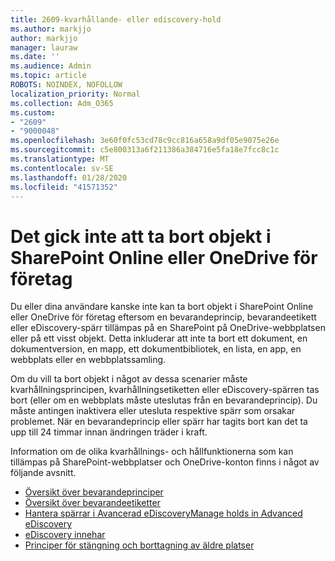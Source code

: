 ```yaml
---
title: 2609-kvarhållande- eller ediscovery-hold
ms.author: markjjo
author: markjjo
manager: lauraw
ms.date: ''
ms.audience: Admin
ms.topic: article
ROBOTS: NOINDEX, NOFOLLOW
localization_priority: Normal
ms.collection: Adm_O365
ms.custom:
- "2609"
- "9000048"
ms.openlocfilehash: 3e60f0fc53cd78c9cc816a658a9df05e9075e26e
ms.sourcegitcommit: c5e800313a6f211386a384716e5fa18e7fcc8c1c
ms.translationtype: MT
ms.contentlocale: sv-SE
ms.lasthandoff: 01/28/2020
ms.locfileid: "41571352"
---
```

# <a name="unable-to-delete-items-in-sharepoint-online-or-onedrive-for-business"></a>Det gick inte att ta bort objekt i SharePoint Online eller OneDrive för företag

Du eller dina användare kanske inte kan ta bort objekt i SharePoint Online eller OneDrive för företag eftersom en bevarandeprincip, bevarandeetikett eller eDiscovery-spärr tillämpas på en SharePoint på OneDrive-webbplatsen eller på ett visst objekt. Detta inkluderar att inte ta bort ett dokument, en dokumentversion, en mapp, ett dokumentbibliotek, en lista, en app, en webbplats eller en webbplatssamling. 

Om du vill ta bort objekt i något av dessa scenarier måste kvarhållningsprincipen, kvarhållningsetiketten eller eDiscovery-spärren tas bort (eller om en webbplats måste uteslutas från en bevarandeprincip). Du måste antingen inaktivera eller utesluta respektive spärr som orsakar problemet. När en bevarandeprincip eller spärr har tagits bort kan det ta upp till 24 timmar innan ändringen träder i kraft. 

Information om de olika kvarhållnings- och hållfunktionerna som kan tillämpas på SharePoint-webbplatser och OneDrive-konton finns i något av följande avsnitt.

- [Översikt över bevarandeprinciper](https://docs.microsoft.com/microsoft-365/compliance/retention-policies)
- [Översikt över bevarandeetiketter](https://docs.microsoft.com/microsoft-365/compliance/labels)
- [Hantera spärrar i Avancerad eDiscoveryManage holds in Advanced eDiscovery](https://docs.microsoft.com/microsoft-365/compliance/managing-holds)
- [eDiscovery innehar](https://docs.microsoft.com/microsoft-365/compliance/ediscovery-cases#step-4-place-content-locations-on-hold)
- [Principer för stängning och borttagning av äldre platser](https://support.office.com/article/Use-policies-for-site-closure-and-deletion-A8280D82-27FD-48C5-9ADF-8A5431208BA5)